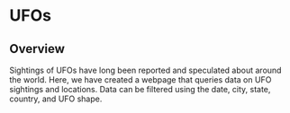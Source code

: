 # UFOs
## Overview
Sightings of UFOs have long been reported and speculated about around the world. Here, we have created a webpage that queries data on UFO sightings and locations. Data can be filtered using the date, city, state, country, and UFO shape.
